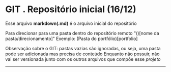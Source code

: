 # GIT . Repositório inicial (16/12)

Esse arquivo **markdown(.md)** é o arquivo inicial do repositório

Para direcionar para uma pasta dentro do repositório remoto "()[nome da pasta/direcionamento]"
Exemplo: (Pasta do portfólio)[portfolio]

Observação sobre o GIT: pastas vazias são ignoradas, ou seja, uma pasta pode ser adicionada mas precisa de conteúdo
Enquanto não possuir, não vai ser versionada junto com os outros arquivos que compõe esse *projeto* 

---

